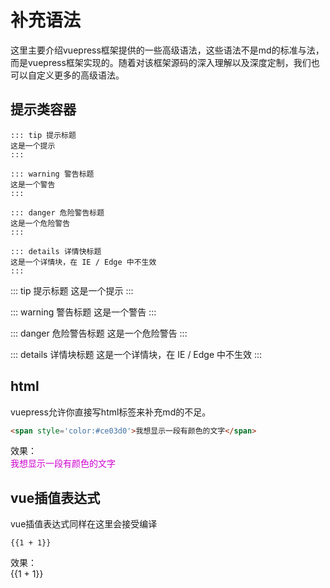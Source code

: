 

# 补充语法
这里主要介绍vuepress框架提供的一些高级语法，这些语法不是md的标准与法，而是vuepress框架实现的。随着对该框架源码的深入理解以及深度定制，我们也可以自定义更多的高级语法。

## 提示类容器
```
::: tip 提示标题
这是一个提示
:::

::: warning 警告标题
这是一个警告
:::

::: danger 危险警告标题
这是一个危险警告
:::

::: details 详情快标题
这是一个详情块，在 IE / Edge 中不生效
:::
```
::: tip 提示标题
这是一个提示
:::

::: warning 警告标题
这是一个警告
:::

::: danger 危险警告标题
这是一个危险警告
:::

::: details 详情块标题
这是一个详情块，在 IE / Edge 中不生效
:::

## html
vuepress允许你直接写html标签来补充md的不足。
```html
<span style='color:#ce03d0'>我想显示一段有颜色的文字</span>
```
效果：  
<span style='color:#ce03d0'>我想显示一段有颜色的文字</span>

## vue插值表达式
vue插值表达式同样在这里会接受编译
```
{{1 + 1}}
```
效果：  
{{1 + 1}}



